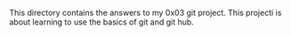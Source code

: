 This directory contains the answers to my 0x03 git project. This projecti is about learning to use the basics of git and git hub.